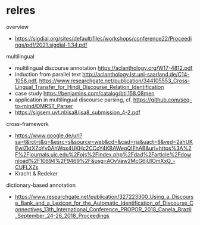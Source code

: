 # relres

overview
- https://sigdial.org/sites/default/files/workshops/conference22/Proceedings/pdf/2021.sigdial-1.34.pdf

multilingual
- multilingual discourse annotation https://aclanthology.org/W17-4812.pdf
- induction from parallel text http://aclanthology.lst.uni-saarland.de/C14-1058.pdf, https://www.researchgate.net/publication/344105553_Cross-Lingual_Transfer_for_Hindi_Discourse_Relation_Identification
- case study https://benjamins.com/catalog/btl.158.08men
- application in multilingual discourse parsing, cf. https://github.com/seq-to-mind/DMRST_Parser
- https://sigsem.uvt.nl/isa8/isa8_submission_4-2.pdf

cross-framework
- https://www.google.de/url?sa=t&rct=j&q=&esrc=s&source=web&cd=&cad=rja&uact=8&ved=2ahUKEwiZktXZoYv0AhWpx4UKHc2CCoY4KBAWegQIEhAB&url=https%3A%2F%2Fjournals.uic.edu%2Fojs%2Findex.php%2Fdad%2Farticle%2Fdownload%2F10694%2F9469%2F&usg=AOvVaw2McG6jUlOmXxQ_-CUFLXZs
- Kracht & Redeker


dictionary-based annotation
- https://www.researchgate.net/publication/327223300_Using_a_Discourse_Bank_and_a_Lexicon_for_the_Automatic_Identification_of_Discourse_Connectives_13th_International_Conference_PROPOR_2018_Canela_Brazil_September_24-26_2018_Proceedings
